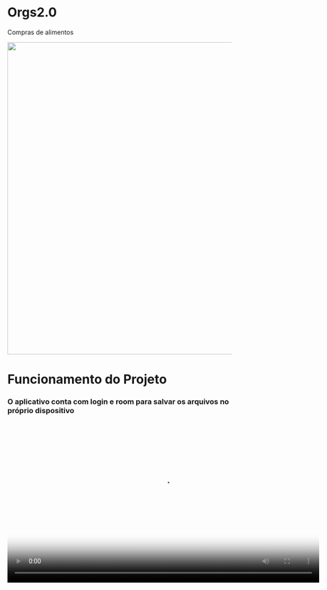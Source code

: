 # Orgs2.0
Compras de alimentos
<div align="center">
<img src="https://user-images.githubusercontent.com/111712206/232320636-ece839ac-14dd-467a-a9d2-84b5f4fd2c44.png" width="700px"/>
</div>


<h1>Funcionamento do Projeto</h1>
<h3>O aplicativo conta com login e room para salvar os arquivos no próprio dispositivo</h3>

<div align="center">
<video  width="700" height="360" src="https://user-images.githubusercontent.com/111712206/232322167-b72f89ef-4fa9-4ff0-a099-a43a4ff3e0ec.mp4"
       poster="https://user-images.githubusercontent.com/111712206/232320636-ece839ac-14dd-467a-a9d2-84b5f4fd2c44.png">
       </video>
</div>
